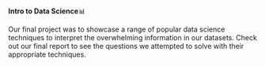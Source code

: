 **Intro to Data Science**:bar_chart:	

Our final project was to showcase a range of popular data science techniques to interpret the overwhelming information in our datasets. Check out our final report to see the questions we attempted to solve with their appropriate techniques.
